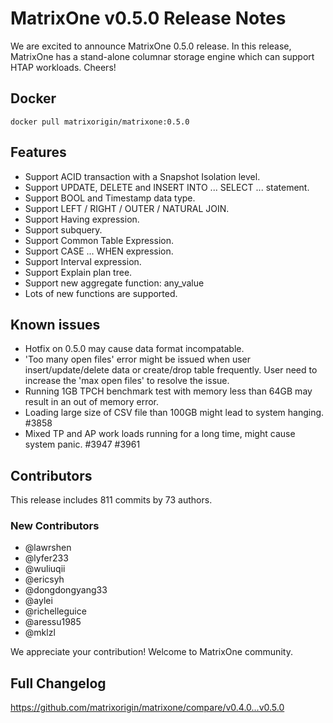 # **MatrixOne v0.5.0 Release Notes**

We are excited to announce MatrixOne 0.5.0 release. In this release, MatrixOne has a stand-alone columnar storage engine which can support HTAP workloads. Cheers!

## Docker

```
docker pull matrixorigin/matrixone:0.5.0
```

## Features

- Support ACID transaction with a Snapshot Isolation level.
- Support UPDATE, DELETE and INSERT INTO ... SELECT ... statement.
- Support BOOL and Timestamp data type.
- Support LEFT / RIGHT / OUTER / NATURAL JOIN.
- Support Having expression.
- Support subquery.
- Support Common Table Expression.
- Support CASE ... WHEN expression.
- Support Interval expression.
- Support Explain plan tree.
- Support new aggregate function: any_value
- Lots of new functions are supported.

## Known issues

- Hotfix on 0.5.0 may cause data format incompatable.
- 'Too many open files' error might be issued when user insert/update/delete data or create/drop table frequently. User need to increase the 'max open files' to resolve the issue.
- Running 1GB TPCH benchmark test with memory less than 64GB may result in an out of memory error.
- Loading large size of CSV file than 100GB might lead to system hanging. #3858
- Mixed TP and AP work loads running for a long time, might cause system panic. #3947 #3961

## Contributors

This release includes 811 commits by 73 authors.

### New Contributors

* @lawrshen
* @lyfer233
* @wuliuqii
* @ericsyh
* @dongdongyang33
* @aylei
* @richelleguice
* @aressu1985
* @mklzl

We appreciate your contribution! Welcome to MatrixOne community.

## Full Changelog

<https://github.com/matrixorigin/matrixone/compare/v0.4.0...v0.5.0>

